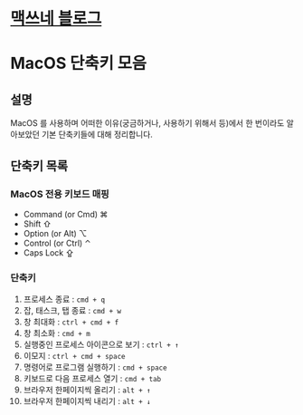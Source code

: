 <style type="text/css">
  @import url("/css/style-header.css");
</style>

# [맥쓰네 블로그](/ "https://max-jayee.github.io")

# MacOS 단축키 모음
## 설명
MacOS 를 사용하며 어떠한 이유(궁금하거나, 사용하기 위해서 등)에서 한 번이라도 알아보았던 기본 단축키들에 대해 정리합니다.

## 단축키 목록
### MacOS 전용 키보드 매핑

- Command (or Cmd) ⌘
- Shift ⇧
- Option (or Alt) ⌥
- Control (or Ctrl) ⌃
- Caps Lock ⇪

### 단축키

1. 프로세스 종료 : `cmd + q`
1. 잡, 태스크, 탭 종료 : `cmd + w`
1. 창 최대화 : `ctrl + cmd + f`
1. 창 최소화 : `cmd + m`
1. 실행중인 프로세스 아이콘으로 보기 : `ctrl + ↑`
1. 이모지 : `ctrl + cmd + space`
1. 명령어로 프로그램 실행하기 : `cmd + space`
1. 키보드로 다음 프로세스 열기 : `cmd + tab`
1. 브라우저 한페이지씩 올리기 : `alt + ↑`
1. 브라우저 한페이지씩 내리기 : `alt + ↓`
